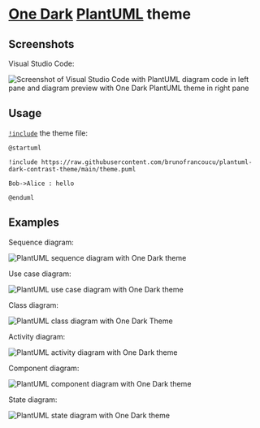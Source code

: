 # [One Dark](https://github.com/atom/atom/tree/v1.53.0/packages/one-dark-ui) [PlantUML](https://plantuml.com) theme

## Screenshots

<!-- JetBrains:

![Screenshot of WebStorm with PlantUML diagram code in left pane and diagram preview with One Dark PlantUML theme in right pane](docs/ide-screenshots/jetbrains.png) -->

Visual Studio Code:

![Screenshot of Visual Studio Code with PlantUML diagram code in left pane and diagram preview with One Dark PlantUML theme in right pane](docs/ide-screenshots/vs-code.png)

## Usage

[`!include`](https://plantuml.com/preprocessing#393335a6fd28a804) the theme file:

```puml
@startuml

!include https://raw.githubusercontent.com/brunofrancoucu/plantuml-dark-contrast-theme/main/theme.puml

Bob->Alice : hello

@enduml
```

## Examples

Sequence diagram:

![PlantUML sequence diagram with One Dark theme](examples/sequence.svg)

Use case diagram:

![PlantUML use case diagram with One Dark theme](examples/use-case.svg)

Class diagram:

![PlantUML class diagram with One Dark Theme](examples/class.svg)

Activity diagram:

![PlantUML activity diagram with One Dark theme](examples/activity.svg)

Component diagram:

![PlantUML component diagram with One Dark theme](examples/component.svg)

State diagram:

![PlantUML state diagram with One Dark theme](examples/state.svg)
